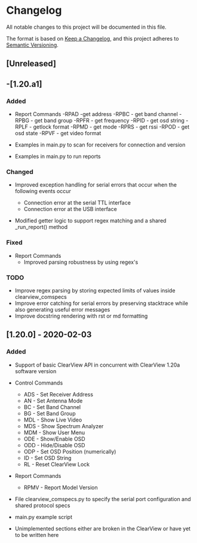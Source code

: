 # Changelog

All notable changes to this project will be documented in this file.

The format is based on [Keep a Changelog](https://keepachangelog.com/en/1.0.0/),
and this project adheres to [Semantic Versioning](https://semver.org/spec/v2.0.0.html).

## [Unreleased]

## -[1.20.a1]

### Added

- Report Commands
    -RPAD -get address
    -RPBC - get band channel
    -RPBG - get band group
    -RPFR - get frequency
    -RPID - get osd string
    -RPLF - getlock format
    -RPMD - get mode
    -RPRS - get rssi
    -RPOD - get osd state
    -RPVF - get video format

- Examples in main.py to scan for receivers for connection and version
- Examples in main.py to run reports

### Changed
- Improved exception handling for serial errors that occur when the following events occur
  - Connection error at the serial TTL interface 
  - Connection error at the USB interface

- Modified getter logic to support regex matching and a shared _run_report() method



### Fixed
- Report Commands
  - Improved parsing robustness by using regex's


### TODO
- Improve regex parsing by storing expected limits of values inside clearview_comspecs
- Improve error catching for serial errors by preserving stacktrace while also generating useful error messages
- Improve docstring rendering with rst or md formatting


## [1.20.0] - 2020-02-03 

### Added

- Support of basic ClearView API in concurrent with ClearView 1.20a software version
- Control Commands
  - ADS - Set Receiver Address
  - AN - Set Antenna Mode
  - BC - Set Band Channel 
  - BG - Set Band Group
  - MDL - Show Live Video
  - MDS - Show Spectrum Analyzer
  - MDM - Show User Menu
  - ODE - Show/Enable OSD
  - ODD - Hide/Disable OSD
  - ODP - Set OSD Position (numerically)
  - ID - Set OSD String     
  - RL - Reset ClearView Lock
- Report Commands
  - RPMV - Report Model Version

- File clearview_comspecs.py to specify the serial port configuration and shared protocol specs
- main.py example script
- Unimplemented sections either are broken in the ClearView or have yet to be written here



